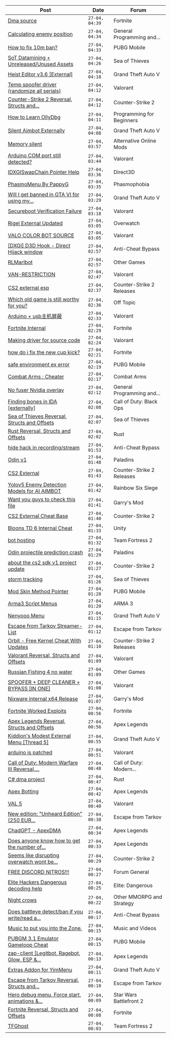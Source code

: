 |Post|Date|Forum|
|----|----|-----|
|[Dma source](https://www.unknowncheats.me/forum/fortnite/634225-dma-source.html)|`27-04, 04:39`|Fortnite|
|[Calculating enemy position](https://www.unknowncheats.me/forum/general-programming-and-reversing/634199-calculating-enemy-position.html)|`27-04, 04:34`|General Programming and...|
|[How to fix 10m ban?](https://www.unknowncheats.me/forum/pubg-mobile/634281-fix-10m-ban.html)|`27-04, 04:33`|PUBG Mobile|
|[SoT Datamining + Unreleased/Unused Assets](https://www.unknowncheats.me/forum/sea-of-thieves/624262-sot-datamining-unreleased-unused-assets.html)|`27-04, 04:26`|Sea of Thieves|
|[Heist Editor v3.6 \[External\]](https://www.unknowncheats.me/forum/grand-theft-auto-v/451205-heist-editor-v3-6-external.html)|`27-04, 04:18`|Grand Theft Auto V|
|[Temp spoofer driver (randomize all serials)](https://www.unknowncheats.me/forum/valorant/594353-temp-spoofer-driver-randomize-serials.html)|`27-04, 04:12`|Valorant|
|[Counter-Strike 2 Reversal, Structs and...](https://www.unknowncheats.me/forum/counter-strike-2-a/576077-counter-strike-2-reversal-structs-offsets.html)|`27-04, 04:12`|Counter-Strike 2|
|[How to Learn OllyDbg](https://www.unknowncheats.me/forum/programming-for-beginners/632828-learn-ollydbg.html)|`27-04, 04:11`|Programming for Beginners|
|[Silent Aimbot Externally](https://www.unknowncheats.me/forum/grand-theft-auto-v/634377-silent-aimbot-externally.html)|`27-04, 04:08`|Grand Theft Auto V|
|[Memory silent](https://www.unknowncheats.me/forum/alternative-online-mods/634374-memory-silent.html)|`27-04, 03:57`|Alternative Online Mods|
|[Arduino COM port still detected?](https://www.unknowncheats.me/forum/valorant/634221-arduino-com-port-detected.html)|`27-04, 03:44`|Valorant|
|[IDXGISwapChain Pointer Help](https://www.unknowncheats.me/forum/direct3d/633378-idxgiswapchain-pointer-help.html)|`27-04, 03:36`|Direct3D|
|[PhasmoMenu By PappyG](https://www.unknowncheats.me/forum/phasmophobia/485776-phasmomenu-pappyg.html)|`27-04, 03:35`|Phasmophobia|
|[Will I get banned in GTA VI for using my...](https://www.unknowncheats.me/forum/grand-theft-auto-v/633846-banned-gta-vi-using-modded-account.html)|`27-04, 03:29`|Grand Theft Auto V|
|[Secureboot Verification Failure](https://www.unknowncheats.me/forum/valorant/634371-secureboot-verification-failure.html)|`27-04, 03:18`|Valorant|
|[Rigel External Updated](https://www.unknowncheats.me/forum/overwatch/632941-rigel-external-updated.html)|`27-04, 03:05`|Overwatch|
|[VALO COLOR BOT SOURCE](https://www.unknowncheats.me/forum/valorant/633956-valo-color-bot-source.html)|`27-04, 03:05`|Valorant|
|[\[DXGI\] D3D Hook - Direct Hijack window](https://www.unknowncheats.me/forum/anti-cheat-bypass/634360-dxgi-d3d-hook-direct-hijack-window.html)|`27-04, 02:57`|Anti-Cheat Bypass|
|[RLMarlbot](https://www.unknowncheats.me/forum/other-games/633336-rlmarlbot.html)|`27-04, 02:57`|Other Games|
|[VAN-RESTRICTION](https://www.unknowncheats.me/forum/valorant/633664-van-restriction.html)|`27-04, 02:47`|Valorant|
|[CS2 external esp](https://www.unknowncheats.me/forum/counter-strike-2-releases/600259-cs2-external-esp.html)|`27-04, 02:37`|Counter-Strike 2 Releases|
|[Which old game is still worthy for you?](https://www.unknowncheats.me/forum/off-topic/634200-game-worthy.html)|`27-04, 02:36`|Off Topic|
|[Arduino + usb主机屏蔽](https://www.unknowncheats.me/forum/valorant/634354-arduino-usb.html)|`27-04, 02:33`|Valorant|
|[Fortnite Internal](https://www.unknowncheats.me/forum/fortnite/634055-fortnite-internal.html)|`27-04, 02:29`|Fortnite|
|[Making driver for source code](https://www.unknowncheats.me/forum/valorant/632316-driver-source-code.html)|`27-04, 02:24`|Valorant|
|[how do i fix the new cup kick?](https://www.unknowncheats.me/forum/fortnite/634320-fix-cup-kick.html)|`27-04, 02:21`|Fortnite|
|[safe environment ex error](https://www.unknowncheats.me/forum/pubg-mobile/633117-safe-environment-ex-error.html)|`27-04, 02:19`|PUBG Mobile|
|[Combat Arms : Cheater](https://www.unknowncheats.me/forum/combat-arms/611163-combat-arms-cheater.html)|`27-04, 02:17`|Combat Arms|
|[No fuser Nvidia overlay](https://www.unknowncheats.me/forum/general-programming-and-reversing/634350-fuser-nvidia-overlay.html)|`27-04, 02:12`|General Programming and...|
|[Finding bones in IDA \[externally\]](https://www.unknowncheats.me/forum/call-of-duty-black-ops/634347-finding-bones-ida-externally.html)|`27-04, 02:08`|Call of Duty: Black Ops|
|[Sea of Thieves Reversal, Structs and Offsets](https://www.unknowncheats.me/forum/sea-of-thieves/278391-sea-thieves-reversal-structs-offsets.html)|`27-04, 02:07`|Sea of Thieves|
|[Rust Reversal, Structs and Offsets](https://www.unknowncheats.me/forum/rust/164256-rust-reversal-structs-offsets.html)|`27-04, 02:02`|Rust|
|[hide hack in recording/stream](https://www.unknowncheats.me/forum/anti-cheat-bypass/634132-hide-hack-recording-stream.html)|`27-04, 01:53`|Anti-Cheat Bypass|
|[Odin v1](https://www.unknowncheats.me/forum/paladins/629281-odin-v1.html)|`27-04, 01:48`|Paladins|
|[CS2 External](https://www.unknowncheats.me/forum/counter-strike-2-releases/625461-cs2-external.html)|`27-04, 01:43`|Counter-Strike 2 Releases|
|[Yolov5 Enemy Detection Models for AI AIMBOT](https://www.unknowncheats.me/forum/rainbow-six-siege/634345-yolov5-enemy-detection-models-ai-aimbot.html)|`27-04, 01:42`|Rainbow Six Siege|
|[Want you guys to check this file](https://www.unknowncheats.me/forum/garry-s-mod/634344-guys-check-file.html)|`27-04, 01:41`|Garry's Mod|
|[CS2 External Cheat Base](https://www.unknowncheats.me/forum/counter-strike-2-a/619124-cs2-external-cheat-base.html)|`27-04, 01:40`|Counter-Strike 2|
|[Bloons TD 6 Internal Cheat](https://www.unknowncheats.me/forum/unity/576272-bloons-td-6-internal-cheat.html)|`27-04, 01:33`|Unity|
|[bot hosting](https://www.unknowncheats.me/forum/team-fortress-2-a/620439-bot-hosting.html)|`27-04, 01:32`|Team Fortress 2|
|[Odin projectile prediction crash](https://www.unknowncheats.me/forum/paladins/634342-odin-projectile-prediction-crash.html)|`27-04, 01:29`|Paladins|
|[about the cs2 sdk v1 project update](https://www.unknowncheats.me/forum/counter-strike-2-a/634341-cs2-sdk-v1-project-update.html)|`27-04, 01:27`|Counter-Strike 2|
|[storm tracking](https://www.unknowncheats.me/forum/sea-of-thieves/628691-storm-tracking.html)|`27-04, 01:26`|Sea of Thieves|
|[Mod Skin Method Pointer](https://www.unknowncheats.me/forum/pubg-mobile/631877-mod-skin-method-pointer.html)|`27-04, 01:20`|PUBG Mobile|
|[Arma3 Script Menus](https://www.unknowncheats.me/forum/arma-3-a/625190-arma3-script-menus.html)|`27-04, 01:20`|ARMA 3|
|[Nenyooo Menu](https://www.unknowncheats.me/forum/grand-theft-auto-v/488777-nenyooo-menu.html)|`27-04, 01:15`|Grand Theft Auto V|
|[Escape from Tarkov Streamer-List](https://www.unknowncheats.me/forum/escape-from-tarkov/632218-escape-tarkov-streamer-list.html)|`27-04, 01:12`|Escape from Tarkov|
|[Orbit - Free Kernel Cheat With Updates](https://www.unknowncheats.me/forum/counter-strike-2-releases/629494-orbit-free-kernel-cheat-updates.html)|`27-04, 01:10`|Counter-Strike 2 Releases|
|[Valorant Reversal, Structs and Offsets](https://www.unknowncheats.me/forum/valorant/385792-valorant-reversal-structs-offsets.html)|`27-04, 01:09`|Valorant|
|[Russian Fishing 4 no water](https://www.unknowncheats.me/forum/other-games/634167-russian-fishing-4-water.html)|`27-04, 01:09`|Other Games|
|[SPOOFER + DEEP CLEANER + BYPASS \[IN ONE\]](https://www.unknowncheats.me/forum/valorant/634340-spoofer-deep-cleaner-bypass.html)|`27-04, 01:08`|Valorant|
|[Nixware internal x64 Release](https://www.unknowncheats.me/forum/garry-s-mod/629486-nixware-internal-x64-release.html)|`27-04, 01:07`|Garry's Mod|
|[Fortnite Worked Exploits](https://www.unknowncheats.me/forum/fortnite/630655-fortnite-exploits.html)|`27-04, 00:56`|Fortnite|
|[Apex Legends Reversal, Structs and Offsets](https://www.unknowncheats.me/forum/apex-legends/319804-apex-legends-reversal-structs-offsets.html)|`27-04, 00:56`|Apex Legends|
|[Kiddion's Modest External Menu \[Thread 5\]](https://www.unknowncheats.me/forum/grand-theft-auto-v/576854-kiddions-modest-external-menu-thread-5-a.html)|`27-04, 00:55`|Grand Theft Auto V|
|[arduino is patched](https://www.unknowncheats.me/forum/valorant/634097-arduino-patched.html)|`27-04, 00:51`|Valorant|
|[Call of Duty: Modern Warfare III Reversal,...](https://www.unknowncheats.me/forum/call-of-duty-modern-warfare-iii/605287-call-duty-modern-warfare-iii-reversal-structs-offsets.html)|`27-04, 00:48`|Call of Duty: Modern...|
|[C# dma project](https://www.unknowncheats.me/forum/rust/634043-dma-project.html)|`27-04, 00:47`|Rust|
|[Apex Botting](https://www.unknowncheats.me/forum/apex-legends/634336-apex-botting.html)|`27-04, 00:42`|Apex Legends|
|[VAL 5](https://www.unknowncheats.me/forum/valorant/634188-val-5-a.html)|`27-04, 00:40`|Valorant|
|[New edition: "Unheard Edition" (250 EUR...](https://www.unknowncheats.me/forum/escape-from-tarkov/634127-edition-unheard-edition-250-eur-taxes-payment-system-fees-lol.html)|`27-04, 00:38`|Escape from Tarkov|
|[ChadGPT - ApexDMA](https://www.unknowncheats.me/forum/apex-legends/632319-chadgpt-apexdma.html)|`27-04, 00:34`|Apex Legends|
|[Does anyone know how to get the number of...](https://www.unknowncheats.me/forum/apex-legends/634234-enemy-kills.html)|`27-04, 00:33`|Apex Legends|
|[Seems like disrupting overwatch wont be...](https://www.unknowncheats.me/forum/counter-strike-2-a/634250-disrupting-overwatch-wont.html)|`27-04, 00:29`|Counter-Strike 2|
|[FREE DISCORD NITROS!!!](https://www.unknowncheats.me/forum/forum-general/626804-free-discord-nitros.html)|`27-04, 00:27`|Forum General|
|[Elite Hackers Dangerous decoding help](https://www.unknowncheats.me/forum/elite-dangerous/633678-elite-hackers-dangerous-decoding-help.html)|`27-04, 00:25`|Elite: Dangerous|
|[Night crows](https://www.unknowncheats.me/forum/other-mmorpg-and-strategy/627465-night-crows.html)|`27-04, 00:22`|Other MMORPG and Strategy|
|[Does battleye detect/ban if you write/read a...](https://www.unknowncheats.me/forum/anti-cheat-bypass/632552-battleye-detect-ban-write-read-random-process-running.html)|`27-04, 00:17`|Anti-Cheat Bypass|
|[Music to put you into the Zone.](https://www.unknowncheats.me/forum/music-and-videos/628290-music-zone.html)|`27-04, 00:15`|Music and Videos|
|[PUBGM 3.1 Emulator Gameloop Cheat](https://www.unknowncheats.me/forum/pubg-mobile/629241-pubgm-3-1-emulator-gameloop-cheat.html)|`27-04, 00:15`|PUBG Mobile|
|[zap-client \[Legitbot, Ragebot, Glow, ESP &...](https://www.unknowncheats.me/forum/apex-legends/628823-zap-client-legitbot-ragebot-glow-esp.html)|`27-04, 00:13`|Apex Legends|
|[Extras Addon for YimMenu](https://www.unknowncheats.me/forum/grand-theft-auto-v/620073-extras-addon-yimmenu.html)|`27-04, 00:11`|Grand Theft Auto V|
|[Escape from Tarkov Reversal, Structs and...](https://www.unknowncheats.me/forum/escape-from-tarkov/226519-escape-tarkov-reversal-structs-offsets.html)|`27-04, 00:10`|Escape from Tarkov|
|[Hero debug menu, Force start, animations &...](https://www.unknowncheats.me/forum/star-wars-battlefront-2-a/633092-hero-debug-menu-force-start-animations-starfighter-exploits-standalone.html)|`27-04, 00:09`|Star Wars Battlefront 2|
|[Fortnite Reversal, Structs and Offsets](https://www.unknowncheats.me/forum/fortnite/235061-fortnite-reversal-structs-offsets.html)|`27-04, 00:08`|Fortnite|
|[TFGhost](https://www.unknowncheats.me/forum/team-fortress-2-a/471765-tfghost.html)|`27-04, 00:03`|Team Fortress 2|
